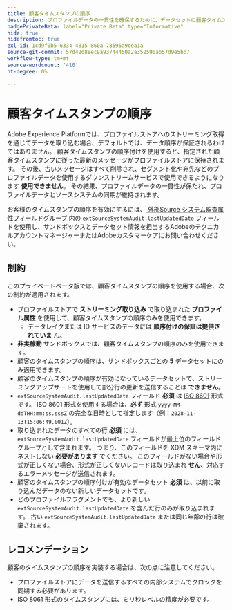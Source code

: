```yaml
---
title: 顧客タイムスタンプの順序
description: プロファイルデータの一貫性を確保するために、データセットに顧客タイムスタンプの順序を追加する方法を説明します。
badgePrivateBeta: label="Private Beta" type="Informative"
hide: true
hidefromtoc: true
exl-id: 1cd9f0b5-6334-4815-860a-78596a9cea1a
source-git-commit: 57d42d88ec9a93744450a2a352590ab57d9e5bb7
workflow-type: tm+mt
source-wordcount: '410'
ht-degree: 0%

---
```


# 顧客タイムスタンプの順序

Adobe Experience Platformでは、プロファイルストアへのストリーミング取得を通じてデータを取り込む場合、デフォルトでは、データ順序が保証されるわけではありません。 顧客タイムスタンプの順序付けを使用すると、指定された顧客タイムスタンプに従った最新のメッセージがプロファイルストアに保持されます。 その後、古いメッセージはすべて削除され、セグメント化や宛先などのプロファイルデータを使用するダウンストリームサービスで使用できるようになります **使用できません**。 その結果、プロファイルデータの一貫性が保たれ、プロファイルデータとソースシステムの同期が維持されます。

お客様のタイムスタンプの順序を有効にするには、[ 外部Source システム監査属性フィールドグループ ](https://github.com/adobe/xdm/blob/master/docs/reference/fieldgroups/shared/external-source-system-audit-details.schema.md) 内の `extSourceSystemAudit.lastUpdatedDate` フィールドを使用し、サンドボックスとデータセット情報を担当するAdobeのテクニカルアカウントマネージャーまたはAdobeカスタマーケアにお問い合わせください。

## 制約

このプライベートベータ版では、顧客タイムスタンプの順序を使用する場合、次の制約が適用されます。

- プロファイルストアで **ストリーミング取り込み** で取り込まれた **プロファイル属性** を使用して、顧客タイムスタンプの順序のみを使用できます。
   - データレイクまたは ID サービスのデータには **順序付けの保証は提供されていま** ん。
- **非実稼動** サンドボックスでは、顧客タイムスタンプの順序のみを使用できます。
- 顧客のタイムスタンプの順序は、サンドボックスごとの **5** データセットにのみ適用できます。
- 顧客のタイムスタンプの順序が有効になっているデータセットで、ストリーミングアップサートを使用して部分行の更新を送信することは **できません**。
- `extSourceSystemAudit.lastUpdatedDate` フィールド **必須** は [ISO 8601](https://www.iso.org/iso-8601-date-and-time-format.html) 形式です。 ISO 8601 形式を使用する場合は、**必ず** 形式 `yyyy-MM-ddTHH:mm:ss.sssZ` の完全な日時として指定します（例：`2028-11-13T15:06:49.001Z`）。
- 取り込まれたデータのすべての行 **必須** には、`extSourceSystemAudit.lastUpdatedDate` フィールドが最上位のフィールドグループとして含まれます。 つまり、このフィールドを XDM スキーマ内にネストしない **必要があります** でください。 このフィールドがない場合や形式が正しくない場合、形式が正しくないレコードは取り込まれ **せん**、対応するエラーメッセージが送信されます。
- 顧客のタイムスタンプの順序付けが有効なデータセット **必須** は、以前に取り込んだデータのない新しいデータセットです。
- どのプロファイルフラグメントでも、より新しい `extSourceSystemAudit.lastUpdatedDate` を含んだ行のみが取り込まれます。 古い `extSourceSystemAudit.lastUpdatedDate` または同じ年齢の行は破棄されます。

## レコメンデーション

顧客のタイムスタンプの順序を実装する場合は、次の点に注意してください。

- プロファイルストアにデータを送信するすべての内部システムでクロックを同期する必要があります。
- ISO 8061 形式のタイムスタンプには、ミリ秒レベルの精度が必要です。
